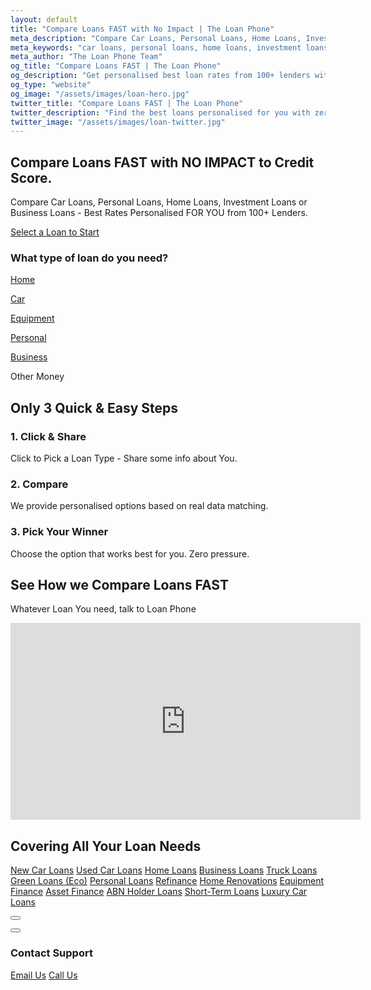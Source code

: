 ```yaml
---
layout: default
title: "Compare Loans FAST with No Impact | The Loan Phone"
meta_description: "Compare Car Loans, Personal Loans, Home Loans, Investment Loans, or Business Loans with zero impact on your credit score. Best personalised rates from 100+ lenders."
meta_keywords: "car loans, personal loans, home loans, investment loans, business loans, refinance, best loan rates"
meta_author: "The Loan Phone Team"
og_title: "Compare Loans FAST | The Loan Phone"
og_description: "Get personalised best loan rates from 100+ lenders with no credit score impact."
og_type: "website"
og_image: "/assets/images/loan-hero.jpg"
twitter_title: "Compare Loans FAST | The Loan Phone"
twitter_description: "Find the best loans personalised for you with zero impact on credit score."
twitter_image: "/assets/images/loan-twitter.jpg"
---
```


<section class="bg-[var(--bg-accent)] py-20 md:py-32 transition-colors duration-300">
  <div class="container mx-auto px-6 grid md:grid-cols-2 gap-12 items-center">
    <div class="text-center md:text-left">
      <h1 class="text-4xl md:text-6xl font-extrabold text-[var(--text-primary)] leading-tight mb-4 animate-on-scroll">
        Compare Loans <span class="brand-red">FAST</span> with NO IMPACT to Credit Score.
      </h1>
      <p class="text-lg text-[var(--text-secondary)] mb-8 max-w-xl mx-auto md:mx-0 animate-on-scroll delay-1">
        Compare Car Loans, Personal Loans, Home Loans, Investment Loans or Business Loans - Best Rates Personalised FOR YOU from 100+ Lenders.
      </p>
      <a href="#loan-selector" class="inline-block bg-brand-red text-white font-bold text-lg px-8 py-4 rounded-lg shadow-xl hover:bg-brand-red-dark transition-transform duration-300 transform hover:scale-105 animate-on-scroll delay-2">
        Select a Loan to Start
      </a>
    </div>
    <div id="loan-selector" class="bg-[var(--bg-primary)] p-4 sm:p-8 rounded-2xl shadow-2xl animate-on-scroll delay-3">
      <h3 class="text-xl font-bold text-center mb-4 text-[var(--text-primary)]">What type of loan do you need?</h3>
      <div class="grid grid-cols-2 sm:grid-cols-3 gap-4">
        <a href="/home-loans.html" class="text-center p-4 bg-[var(--bg-secondary)] rounded-lg cursor-pointer hover:shadow-md transition-shadow"><i class="fas fa-home text-3xl brand-red mb-2"></i><p class="font-semibold text-sm text-[var(--text-secondary)]">Home</p></a>
        <a href="/new-car-loans.html" class="text-center p-4 bg-[var(--bg-secondary)] rounded-lg cursor-pointer hover:shadow-md transition-shadow"><i class="fas fa-car text-3xl brand-red mb-2"></i><p class="font-semibold text-sm text-[var(--text-secondary)]">Car</p></a>
        <a href="/equipment-finance.html" class="text-center p-4 bg-[var(--bg-secondary)] rounded-lg cursor-pointer hover:shadow-md transition-shadow"><i class="fas fa-tractor text-3xl brand-red mb-2"></i><p class="font-semibold text-sm text-[var(--text-secondary)]">Equipment</p></a>
        <a href="/personal-loans.html" class="text-center p-4 bg-[var(--bg-secondary)] rounded-lg cursor-pointer hover:shadow-md transition-shadow"><i class="fas fa-umbrella-beach text-3xl brand-red mb-2"></i><p class="font-semibold text-sm text-[var(--text-secondary)]">Personal</p></a>
        <a href="/business-loans.html" class="text-center p-4 bg-[var(--bg-secondary)] rounded-lg cursor-pointer hover:shadow-md transition-shadow"><i class="fas fa-store text-3xl brand-red mb-2"></i><p class="font-semibold text-sm text-[var(--text-secondary)]">Business</p></a>
        <div class="text-center p-4 bg-[var(--bg-secondary)] rounded-lg cursor-pointer hover:shadow-md transition-shadow"><i class="fas fa-money-bill-wave text-3xl brand-red mb-2"></i><p class="font-semibold text-sm text-[var(--text-secondary)]">Other Money</p></div>
      </div>
    </div>
  </div>
</section>

<section id="how-it-works" class="py-20 bg-[var(--bg-secondary)] transition-colors duration-300">
  <div class="container mx-auto px-6 text-center">
    <h2 class="text-3xl font-bold mb-4 animate-on-scroll">Only 3 Quick & Easy Steps</h2>
    <div class="grid md:grid-cols-3 gap-10 mt-12">
      <div class="flex flex-col items-center animate-on-scroll delay-1">
        <div class="bg-red-100 p-6 rounded-full mb-4"><i class="fa-solid fa-hand-pointer text-4xl brand-red"></i></div>
        <h3 class="text-xl font-bold mb-2">1. Click & Share</h3>
        <p class="text-[var(--text-secondary)]">Click to Pick a Loan Type - Share some info about You.</p>
      </div>
      <div class="flex flex-col items-center animate-on-scroll delay-2">
        <div class="bg-red-100 p-6 rounded-full mb-4"><i class="fa-solid fa-right-left text-4xl brand-red"></i></div>
        <h3 class="text-xl font-bold mb-2">2. Compare</h3>
        <p class="text-[var(--text-secondary)]">We provide personalised options based on real data matching.</p>
      </div>
      <div class="flex flex-col items-center animate-on-scroll delay-3">
        <div class="bg-red-100 p-6 rounded-full mb-4"><i class="fa-solid fa-trophy text-4xl brand-red"></i></div>
        <h3 class="text-xl font-bold mb-2">3. Pick Your Winner</h3>
        <p class="text-[var(--text-secondary)]">Choose the option that works best for you. Zero pressure.</p>
      </div>
    </div>
  </div>
</section>

<section class="py-20 bg-gray-900 text-white">
  <div class="container mx-auto px-6 text-center">
    <h2 class="text-3xl font-bold mb-4 animate-on-scroll">See How we Compare Loans <span class="brand-red">FAST</span></h2>
    <p class="text-gray-300 max-w-3xl mx-auto mb-8 animate-on-scroll delay-1">Whatever Loan You need, talk to Loan Phone</p>
    <div class="aspect-video max-w-4xl mx-auto bg-black rounded-lg shadow-2xl overflow-hidden animate-on-scroll delay-2">
      <iframe width="560" height="315" src="https://www.youtube.com/embed/6skCwdEYgPc?si=EzTFEyOQ9SLzpVhJ" title="YouTube video player" frameborder="0" allow="accelerometer; autoplay; clipboard-write; encrypted-media; gyroscope; picture-in-picture; web-share" allowfullscreen class="w-full h-full"></iframe>
    </div>
  </div>
</section>

<section id="loan-types" class="py-20 bg-[var(--bg-secondary)] transition-colors duration-300">
  <div class="container mx-auto px-6">
    <h2 class="text-3xl font-bold text-center mb-12 animate-on-scroll">Covering All Your Loan Needs</h2>
    <div class="grid grid-cols-2 sm:grid-cols-3 md:grid-cols-4 lg:grid-cols-5 gap-8 text-center text-[var(--text-secondary)] animate-on-scroll delay-1">
      <a href="/new-car-loans.html" class="hover:brand-red font-semibold">New Car Loans</a>
      <a href="/used-car-loans.html" class="hover:brand-red font-semibold">Used Car Loans</a>
      <a href="/home-loans.html" class="hover:brand-red font-semibold">Home Loans</a>
      <a href="/business-loans.html" class="hover:brand-red font-semibold">Business Loans</a>
      <a href="/truck-loans.html" class="hover:brand-red font-semibold">Truck Loans</a>
      <a href="/green-loans.html" class="hover:brand-red font-semibold">Green Loans (Eco)</a>
      <a href="/personal-loans.html" class="hover:brand-red font-semibold">Personal Loans</a>
      <a href="/refinance.html" class="hover:brand-red font-semibold">Refinance</a>
      <a href="/home-renovation-loans.html" class="hover:brand-red font-semibold">Home Renovations</a>
      <a href="/equipment-finance.html" class="hover:brand-red font-semibold">Equipment Finance</a>
      <a href="/asset-finance.html" class="hover:brand-red font-semibold">Asset Finance</a>
      <a href="/abn-holder-loans.html" class="hover:brand-red font-semibold">ABN Holder Loans</a>
      <a href="/short-term-loans.html" class="hover:brand-red font-semibold">Short-Term Loans</a>
      <a href="/luxury-car-loans.html" class="hover:brand-red font-semibold">Luxury Car Loans</a>
    </div>
  </div>
</section>

<!-- Back to Top & Support Modal -->
<button id="back-to-top" class="bg-brand-red text-white w-12 h-12 rounded-full shadow-lg flex items-center justify-center"><i class="fas fa-arrow-up"></i></button>
<div id="support-modal" class="hidden fixed top-0 left-0 right-0 bottom-0 bg-black bg-opacity-60 z-[1000] justify-center items-center">
  <div class="bg-[var(--bg-primary)] p-8 rounded-lg shadow-lg w-11/12 max-w-md text-center relative text-[var(--text-primary)]">
    <button id="modal-close" class="absolute top-4 right-4 text-gray-400 hover:text-gray-800 dark:hover:text-white"><i class="fas fa-times text-2xl"></i></button>
    <h3 class="text-2xl font-bold mb-4">Contact Support</h3>
    <div class="flex flex-col space-y-4 mt-6">
      <a href="mailto:loans@loanphone.com.au" class="w-full inline-flex justify-center items-center space-x-2 bg-brand-red text-white font-semibold px-5 py-3 rounded-lg shadow-md hover:bg-brand-red-dark"><i class="fas fa-envelope"></i><span>Email Us</span></a>
      <a href="tel:+61440135626" class="w-full inline-flex justify-center items-center space-x-2 bg-gray-600 text-white font-semibold px-5 py-3 rounded-lg shadow-md hover:bg-gray-700"><i class="fas fa-phone"></i><span>Call Us</span></a>
    </div>
  </div>
</div>
